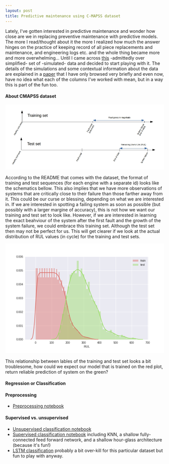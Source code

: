 ```yaml
---
layout: post
title: Predictive maintenance using C-MAPSS dataset
---
```


Lately, I've gotten interested in predictive maintenance and wonder how close are we in replacing preventive maintenance with predictive models. The more I read/thought about it the more I realized how much the answer hinges on the practice of keeping record of all piece replacements and maintenance, and engineering logs etc. and the whole thing became more and more overwhelming... Until I came across [this](https://ti.arc.nasa.gov/tech/dash/pcoe/prognostic-data-repository/#turbofan) -admittedly over simplified- set of -simulated- data and decided to start playing with it. The details of the simulations and some contextual information about the data are explained in a [paper](https://www.google.no/url?sa=t&rct=j&q=&esrc=s&source=web&cd=1&ved=0ahUKEwis05bV4LHWAhWKfRoKHZabAakQFggoMAA&url=https%3A%2F%2Fti.arc.nasa.gov%2Fpublications%2F154%2Fdownload%2F&usg=AFQjCNELnrsSWOvSTQlF39WXmZ9cF9ka5g) that I have only browsed very briefly and even now, have no idea what each of the columns I've worked with mean, but in a way this is part of the fun too.

#### About CMAPSS dataset
![Data description](https://github.com/asadisaghar/asadisaghar.github.io/blob/master/images/2017-9-19-pdm_data_description.jpg)

According to the README that comes with the dataset, the format of training and test sequences (for each engine with a separate id) looks like the schematics bellow. This also implies that we have more observations of systems that are critically close to their failure than those farther away from it. This could be our curse or blessing, depending on what we are interested in. If we are interested in spotting a failing system as soon as possible (but possibly with a larger margine of accuracy), this is not how we want our training and test set to  look like. However, if we are interested in learning the exact beahviour of the system after the first fault and the growth of the system failure, we could embrace this training set. Although the test set then may not be perfect for us. This will get clearer if we look at the actual distribution of RUL values (in cycle) for the training and test sets.

![Unscaled RUL](https://github.com/asadisaghar/asadisaghar.github.io/blob/master/images/2017-9-19-pdm_RUL_cycle.png)

This relationship between lables of the training and test set looks a bit troublesome, how could we expect our model that is trained on the red plot, return reliable prediction of system on the green?

#### Regression or Classification

#### Preprocessing
- [Preprocessing notebook](https://github.com/asadisaghar/PdM-C-MAPSST/blob/master/play/publish/preprocessing.ipynb)

#### Supervised vs. unsupervised
- [Unsupervised classification notebook](https://github.com/asadisaghar/PdM-C-MAPSST/blob/master/play/publish/unsupervised_classification.ipynb)
- [Supervised classification notebook](https://github.com/asadisaghar/PdM-C-MAPSST/blob/master/play/publish/supervised_classification.ipynb) including KNN, a shallow fully-connected feed forward network, and a shallow hour-glass architecture (because it's fun!)
- [LSTM classification](https://github.com/asadisaghar/PdM-C-MAPSST/blob/master/play/publish/LSTM_classification.ipynb) probably a bit over-kill for this particular dataset but fun to play with anyway.
